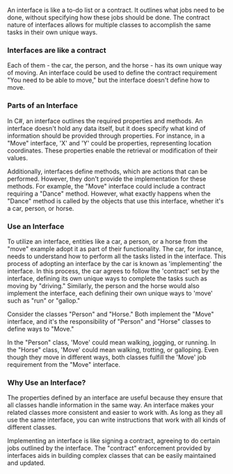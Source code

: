 An interface is like a to-do list or a contract. It outlines what jobs need to be done, without specifying how these jobs should be done. The contract nature of interfaces allows for multiple classes to accomplish the same tasks in their own unique ways.

### Interfaces are like a contract

Each of them - the car, the person, and the horse - has its own unique way of moving. An interface could be used to define the contract requirement "You need to be able to move," but the interface doesn't define how to move.

### Parts of an Interface

In C#, an interface outlines the required properties and methods. An interface doesn't hold any data itself, but it does specify what kind of information should be provided through properties. For instance, in a "Move" interface, 'X' and 'Y' could be properties, representing location coordinates. These properties enable the retrieval or modification of their values.

Additionally, interfaces define methods, which are actions that can be performed. However, they don't provide the implementation for these methods. For example, the "Move" interface could include a contract requiring a "Dance" method. However, what exactly happens when the "Dance" method is called by the objects that use this interface, whether it's a car, person, or horse.

### Use an Interface

To utilize an interface, entities like a car, a person, or a horse from the "move" example adopt it as part of their functionality. The car, for instance, needs to understand how to perform all the tasks listed in the interface. This process of adopting an interface by the car is known as 'implementing' the interface. In this process, the car agrees to follow the 'contract' set by the interface, defining its own unique ways to complete the tasks such as moving by "driving." Similarly, the person and the horse would also implement the interface, each defining their own unique ways to 'move' such as "run" or "gallop."

Consider the classes "Person" and "Horse." Both implement the "Move" interface, and it's the responsibility of "Person" and "Horse" classes to define ways to "Move."

In the "Person" class, 'Move' could mean walking, jogging, or running. In the "Horse" class, 'Move' could mean walking, trotting, or galloping. Even though they move in different ways, both classes fulfill the 'Move' job requirement from the "Move" interface.

### Why Use an Interface?

The properties defined by an interface are useful because they ensure that all classes handle information in the same way. An interface makes your related classes more consistent and easier to work with. As long as they all use the same interface, you can write instructions that work with all kinds of different classes.

Implementing an interface is like signing a contract, agreeing to do certain jobs outlined by the interface. The "contract" enforcement provided by interfaces aids in building complex classes that can be easily maintained and updated.
